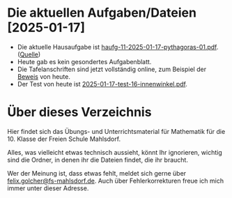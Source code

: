 # Die aktuellen Aufgaben/Dateien [2025-01-17]

* Die aktuelle Hausaufgabe ist [haufg-11-2025-01-17-pythagoras-01.pdf](hausaufgaben/haufg-11-2025-01-17-pythagoras-01.pdf). ([Quelle](https://www.mathe-online.at/materialien/Margit.Schaefer/files/Pythagoras/UEB_Pyth.pdf))
* Heute gab es kein gesondertes Aufgabenblatt.
* Die Tafelanschriften sind jetzt vollständig online, zum Beispiel der [Beweis](mitschriften_und_texte/2025-01-17-pythagoras-beweis.pdf) von heute.
* Der Test von heute ist [2025-01-17-test-16-innenwinkel.pdf](2025-01-17-test-16-innenwinkel.pdf).


# Über dieses Verzeichnis

Hier findet sich das Übungs- und Unterrichtsmaterial für Mathematik für die 10. Klasse der Freien Schule Mahlsdorf.

Alles, was vielleicht etwas technisch aussieht, könnt Ihr ignorieren, wichtig sind die Ordner, in denen ihr die Dateien findet, die ihr braucht.

Wer der Meinung ist, dass etwas fehlt, meldet sich gerne über [felix.golcher@fs-mahlsdorf.de](mailto:felix.golcher@fs-mahlsdorf.de). Auch über Fehlerkorrekturen freue ich mich immer unter dieser Adresse.
